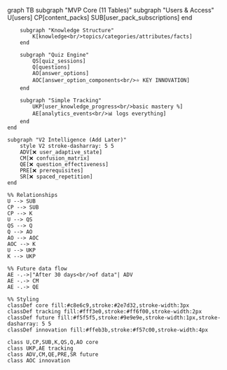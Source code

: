 graph TB
    subgraph "MVP Core (11 Tables)"
        subgraph "Users & Access"
            U[users]
            CP[content_packs]
            SUB[user_pack_subscriptions]
        end
        
        subgraph "Knowledge Structure"
            K[knowledge<br/>topics/categories/attributes/facts]
        end
        
        subgraph "Quiz Engine"
            QS[quiz_sessions]
            Q[questions]
            AO[answer_options]
            AOC[answer_option_components<br/>⭐ KEY INNOVATION]
        end
        
        subgraph "Simple Tracking"
            UKP[user_knowledge_progress<br/>basic mastery %]
            AE[analytics_events<br/>📊 logs everything]
        end
    end
    
    subgraph "V2 Intelligence (Add Later)"
        style V2 stroke-dasharray: 5 5
        ADV[❌ user_adaptive_state]
        CM[❌ confusion_matrix]
        QE[❌ question_effectiveness]
        PRE[❌ prerequisites]
        SR[❌ spaced_repetition]
    end
    
    %% Relationships
    U --> SUB
    CP --> SUB
    CP --> K
    U --> QS
    QS --> Q
    Q --> AO
    AO --> AOC
    AOC --> K
    U --> UKP
    K --> UKP
    
    %% Future data flow
    AE -.->|"After 30 days<br/>of data"| ADV
    AE -.-> CM
    AE -.-> QE
    
    %% Styling
    classDef core fill:#c8e6c9,stroke:#2e7d32,stroke-width:3px
    classDef tracking fill:#fff3e0,stroke:#ff6f00,stroke-width:2px
    classDef future fill:#f5f5f5,stroke:#9e9e9e,stroke-width:1px,stroke-dasharray: 5 5
    classDef innovation fill:#ffeb3b,stroke:#f57c00,stroke-width:4px
    
    class U,CP,SUB,K,QS,Q,AO core
    class UKP,AE tracking
    class ADV,CM,QE,PRE,SR future
    class AOC innovation